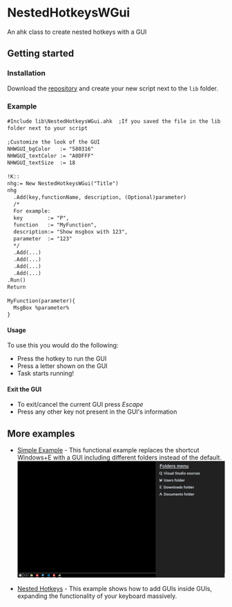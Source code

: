 # NestedHotkeysWGui
An ahk class to create nested hotkeys with a GUI

## Getting started
### Installation
Download the [repository](https://github.com/LuisSanchez-Dev/NestedHotkeysWGui/archive/master.zip) and create your new script next to the `lib` folder.

### Example
```ahk
#Include lib\NestedHotkeysWGui.ahk  ;If you saved the file in the lib folder next to your script

;Customize the look of the GUI
NHWGUI_bgColor   := "580316"
NHWGUI_textColor := "A0DFFF"
NHWGUI_textSize  := 18

!K::
nhg:= New NestedHotkeysWGui("Title")
nhg
  .Add(key,functionName, description, (Optional)parameter)
  /* 
  For example: 
  key        := "P",
  function   := "MyFunction",
  description:= "Show msgbox with 123",
  parameter  := "123"
  */
  .Add(...)
  .Add(...)
  .Add(...)
  .Add(...)
.Run()
Return

MyFunction(parameter){
  MsgBox %parameter%
}
```
#### Usage
To use this you would do the following:
* Press the hotkey to run the GUI
* Press a letter shown on the GUI
* Task starts running!

#### Exit the GUI
* To exit/cancel the current GUI press *Escape*
* Press any other key not present in the GUI's information

## More examples
* [Simple Example](https://github.com/LuisSanchez-Dev/NestedHotkeysWGui/blob/master/Simple%20Example.ahk) - This functional example replaces the shortcut Windows+E with a GUI including different folders instead of the default.
![Simple Example Image](https://raw.githubusercontent.com/LuisSanchez-Dev/NestedHotkeysWGui/master/Simple%20Example.png)

* [Nested Hotkeys](https://github.com/LuisSanchez-Dev/NestedHotkeysWGui/blob/master/Nested%20Hotkeys.ahk) - This example shows how to add GUIs inside GUIs, expanding the functionality of your keyboard massively.
